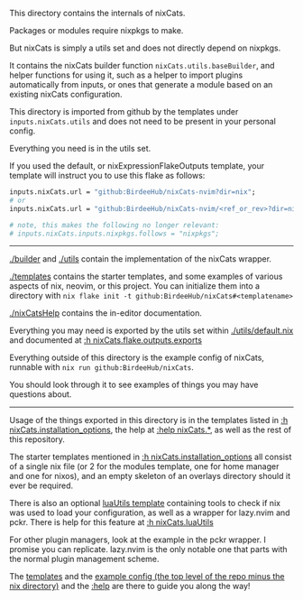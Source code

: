 This directory contains the internals of nixCats.

Packages or modules require nixpkgs to make.

But nixCats is simply a utils set and does not directly depend on nixpkgs.

It contains the nixCats builder function `nixCats.utils.baseBuilder`, and helper functions for using it,
such as a helper to import plugins automatically from inputs,
or ones that generate a module based on an existing nixCats configuration.

This directory is imported from github by the templates under `inputs.nixCats.utils` and does not need to be present in your personal config.

Everything you need is in the utils set.

If you used the default, or nixExpressionFlakeOutputs template,
your template will instruct you to use this flake as follows:

```nix
inputs.nixCats.url = "github:BirdeeHub/nixCats-nvim?dir=nix";
# or
inputs.nixCats.url = "github:BirdeeHub/nixCats-nvim/<ref_or_rev>?dir=nix";

# note, this makes the following no longer relevant:
# inputs.nixCats.inputs.nixpkgs.follows = "nixpkgs";
```

---

[./builder](./builder) and [./utils](./utils) contain the implementation of the nixCats wrapper.

[./templates](./templates) contains the starter templates, and some examples of various aspects of nix, neovim, or this project.
You can initialize them into a directory with `nix flake init -t github:BirdeeHub/nixCats#<templatename>`

[./nixCatsHelp](./nixCatsHelp) contains the in-editor documentation.

Everything you may need is exported by the utils set within [./utils/default.nix](./utils/default.nix) and documented at [:h nixCats.flake.outputs.exports](https://nixcats.org/nixCats_format.html#nixCats.flake.outputs.exports)

Everything outside of this directory is the example config of nixCats, runnable with `nix run github:BirdeeHub/nixCats`.

You should look through it to see examples of things you may have questions about.

---

Usage of the things exported in this directory is in the templates listed in [:h nixCats.installation_options](https://nixcats.org/nixCats_installation.html), the help at [:help nixCats.*](https://nixcats.org/TOC.html), as well as the rest of this repository.

The starter templates mentioned in [:h nixCats.installation_options](https://nixcats.org/nixCats_installation.html) all consist of a single nix file (or 2 for the modules template, one for home manager and one for nixos), and an empty skeleton of an overlays directory should it ever be required.

There is also an optional [luaUtils template](../templates/luaUtils) containing tools to check if nix was used to load your configuration, as well as a wrapper for lazy.nvim and pckr. There is help for this feature at [:h nixCats.luaUtils](https://nixcats.org/nixCats_luaUtils.html)

For other plugin managers, look at the example in the pckr wrapper. I promise you can replicate. lazy.nvim is the only notable one that parts with the normal plugin management scheme.

The [templates](../templates) and the [example config (the top level of the repo minus the nix directory)](./..) and the [:help](https://nixcats.org/TOC.html) are there to guide you along the way!
